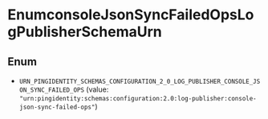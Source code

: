 

# EnumconsoleJsonSyncFailedOpsLogPublisherSchemaUrn

## Enum


* `URN_PINGIDENTITY_SCHEMAS_CONFIGURATION_2_0_LOG_PUBLISHER_CONSOLE_JSON_SYNC_FAILED_OPS` (value: `"urn:pingidentity:schemas:configuration:2.0:log-publisher:console-json-sync-failed-ops"`)



